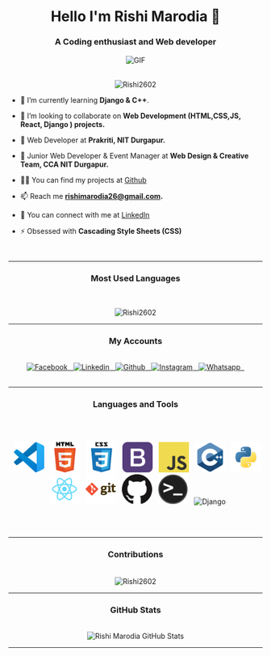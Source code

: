 
<h1 align="center">Hello I'm Rishi Marodia 👋</h1>
<h3 align="center">A Coding enthusiast and Web developer</h3>
<div align="center">
    <img align="center" alt="GIF" width="420px" height="300px" src="https://i.pinimg.com/originals/77/ca/a3/77caa32884d735d439ade45ba37feaf2.gif"/>
</div>

<br />

<div align ="center">
<p align="center"> <img src="https://komarev.com/ghpvc/?username=Rishi2602&label=Profile%20views&color=0e75b6&style=flat" alt="Rishi2602" /> </p>
</div>


- 🌱 I’m currently learning **Django & C++**.

- 👯 I’m looking to collaborate on **Web Development (HTML,CSS,JS, React, Django ) projects.**

- 🚀 Web Developer at **Prakriti, NIT Durgapur.**

- 🐧 Junior Web Developer & Event Manager at **Web Design & Creative Team, CCA NIT Durgapur.**

- 👨‍💻 You can find my projects at [Github](https://github.com/Rishi2602)

- 📫 Reach me **rishimarodia26@gmail.com.**

- 📄 You can connect with me at [LinkedIn](https://www.linkedin.com/in/rishi-marodia-ab8188228/)

- ⚡ Obsessed with **Cascading Style Sheets (CSS)**

<br />

 <hr/>

<div align="center">
 
### Most Used Languages

<br/>


<p>
    <img align="center" src="https://github-readme-stats.vercel.app/api/top-langs?username=Rishi2602&show_icons=true&locale=en&layout=compact" alt="Rishi2602" />
</p>

</div>

<hr/>


<div align="center">

### My Accounts

<br />

<a href="https://www.facebook.com/mohit.marodia">
    <img alt="Facebook"       width="80px"       src="https://upload.wikimedia.org/wikipedia/commons/thumb/5/51/Facebook_f_logo_%282019%29.svg/2048px-Facebook_f_logo_%282019%29.svg.png" />&nbsp;&nbsp;
</a>
<a href="https://www.linkedin.com/in/rishi-marodia-ab8188228/">
    <img alt="Linkedin"       width="80px"       src="https://cdn-icons-png.flaticon.com/512/174/174857.png" />&nbsp;&nbsp;
</a>
<a href="https://github.com/Rishi2602">
    <img alt="Github"         width="80px"         src="https://upload.wikimedia.org/wikipedia/commons/9/91/Octicons-mark-github.svg" />&nbsp;&nbsp;
</a>
<a href="https://www.instagram.com/rishi_marodia_026/">
    <img alt="Instagram"      width="80px"      src="https://upload.wikimedia.org/wikipedia/commons/thumb/e/e7/Instagram_logo_2016.svg/768px-Instagram_logo_2016.svg.png" />&nbsp;&nbsp;
</a>
<a href="https://api.WhatsApp.com/send?text=Hello%20Rishi%20👋&phone=+919334011914">
    <img alt="Whatsapp"       width="80px"       src="https://upload.wikimedia.org/wikipedia/commons/thumb/1/19/WhatsApp_logo-color-vertical.svg/2048px-WhatsApp_logo-color-vertical.svg.png" />&nbsp;&nbsp;
</a>



</div>

<br/>


<hr/>





<div align="center">

### Languages and Tools


<br/>
<br/>

&nbsp;&nbsp;<img alt="Visual Studio Code" width="60px" src="https://raw.githubusercontent.com/github/explore/80688e429a7d4ef2fca1e82350fe8e3517d3494d/topics/visual-studio-code/visual-studio-code.png" />
&nbsp;&nbsp;<img alt="HTML5" width="60px" src="https://raw.githubusercontent.com/github/explore/80688e429a7d4ef2fca1e82350fe8e3517d3494d/topics/html/html.png" />
&nbsp;&nbsp;<img alt="CSS3" width="60px" src="https://raw.githubusercontent.com/github/explore/80688e429a7d4ef2fca1e82350fe8e3517d3494d/topics/css/css.png" />
&nbsp;&nbsp;<img alt="bootstrap" width="60px" src="https://raw.githubusercontent.com/github/explore/80688e429a7d4ef2fca1e82350fe8e3517d3494d/topics/bootstrap/bootstrap.png" />
&nbsp;&nbsp;<img alt="JavaScript" width="60px" src="https://raw.githubusercontent.com/github/explore/80688e429a7d4ef2fca1e82350fe8e3517d3494d/topics/javascript/javascript.png" />
&nbsp;&nbsp;<img alt="C++" width="60px" src="https://raw.githubusercontent.com/github/explore/80688e429a7d4ef2fca1e82350fe8e3517d3494d/topics/cpp/cpp.png" />
&nbsp;&nbsp;<img alt="Python" width="60px" src="https://raw.githubusercontent.com/github/explore/80688e429a7d4ef2fca1e82350fe8e3517d3494d/topics/python/python.png" />
&nbsp;&nbsp;<img alt="React" width="60px" src="https://raw.githubusercontent.com/github/explore/80688e429a7d4ef2fca1e82350fe8e3517d3494d/topics/react/react.png" />
&nbsp;&nbsp;<img alt="Git" width="60px" src="https://raw.githubusercontent.com/github/explore/80688e429a7d4ef2fca1e82350fe8e3517d3494d/topics/git/git.png" />
&nbsp;&nbsp;<img alt="GitHub" width="60px" src="https://raw.githubusercontent.com/github/explore/78df643247d429f6cc873026c0622819ad797942/topics/github/github.png" />
&nbsp;&nbsp;<img alt="Terminal" width="60px" src="https://raw.githubusercontent.com/github/explore/80688e429a7d4ef2fca1e82350fe8e3517d3494d/topics/terminal/terminal.png" />
&nbsp;&nbsp;<img alt="Django"  width="100px" src="https://upload.wikimedia.org/wikipedia/commons/thumb/7/75/Django_logo.svg/1280px-Django_logo.svg.png" />



 
</div>


<br />
<br />
<hr/>

<div align="center">

### Contributions

<br/>


<img align="center" src="https://github-readme-streak-stats.herokuapp.com/?user=Rishi2602&hide_border=true&fire=DD2727" alt="Rishi2602" />
</div>
<hr/>
<div align="center">
 
### GitHub Stats

<br/>


 <img  alt="Rishi Marodia GitHub Stats" src="https://github-readme-stats.vercel.app/api?username=Rishi2602&show_icons=true&fire=DD2727" />

</div>
 <hr/>
<br/>
 <br/>
